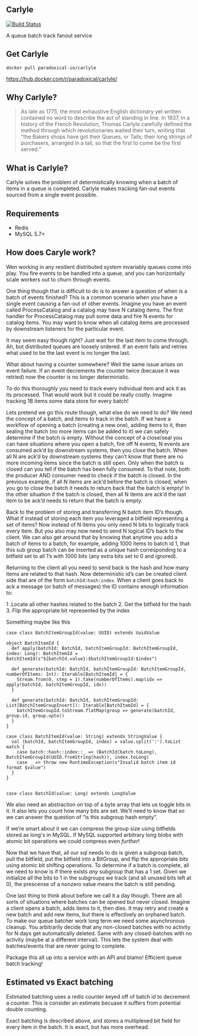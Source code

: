 Carlyle
---

[![Build Status](https://travis-ci.org/paradoxical-io/carylyle.svg?branch=master)](https://travis-ci.org/paradoxical-io/carylyle)

A queue batch track fanout service

## Get Carlyle

```
docker pull paradoxical-io/carlyle
```

https://hub.docker.com/r/paradoxical/carlyle/

## Why Carlyle?

> As late as 1775, the most exhaustive English dictionary yet written contained no word to describe the act of standing in line. In 1837, in a history of the French Revolution, Thomas Carlyle carefully defined the method through which revolutionaries waited their turn, writing that "the Bakers shops have got their Queues, or Tails; their long strings of purchasers, arranged in a tail, so that the first to come be the first served."

## What is Carlyle?

Carlyle solves the problem of determistically knowing when a batch of items in a queue is completed.  Carlyle makes tracking fan-out events sourced from a single event possible.

## Requirements

- Redis
- MySQL 5.7+

## How does Caryle work?

Wen working in any resilient distributed system invariably queues come into play. You fire events to be handled into a queue, and you can horizontally scale workers out to churn through events.

One thing though that is difficult to do is to answer a question of when is a batch of events finished? This is a common scenario when you have a single event causing a fan-out of other events. Imagine you have an event called ProcessCatalog and a catalog may have N catalog items. The first handler for ProcessCatalog may pull some data and fire N events for catalog items. You may want to know when all catalog items are processed by downstream listeners for the particular event.

It may seem easy though right? Just wait for the last item to come through. Ah, but distributed queues are loosely ordered. If an event fails and retries what used to be the last event is no longer the last.

What about having a counter somewhere? Well the same issue arises on event failure. If an event decrements the counter twice (because it was retried) now the counter is no longer deterministic.

To do this thoroughly you need to track every individual item and ack it as its processed. That would work but it could be really costly. Imagine tracking 1B items some data store for every batch!

Lets pretend we go this route though, what else do we need to do? We need the concept of a batch, and items to track in the batch. If we have a workflow of opening a batch (creating a new one), adding items to it, then sealing the batch (no more items can be added to it) we can safely determine if the batch is empty. Without the concept of a close/seal you can have situations where you open a batch, fire off N events, N events are consumed ack’d by downstream systems, then you close the batch. When all N are ack’d by downstream systems they can’t know that there are no more incoming items since the batch is still open. Only when the batch is closed can you tell if the batch has been fully consumed. To that note, both the producer AND consumer need to check if the batch is closed. In the previous example, if all N items are ack’d before the batch is closed, when you go to close the batch it needs to return back that the batch is empty! In the other situation if the batch is closed, then all N items are ack’d the last item to be ack’d needs to return that the batch is empty.

Back to the problem of storing and transferring N batch item ID’s though. What if instead of storing each item you leveraged a bitfield representing a set of items? Now instead of N items you only need N bits to logically track every item. But you also may now need to send N logical ID’s back to the client. We can also get around that by knowing that anytime you add a batch of items to a batch, for example, adding 1000 items to batch id 1, that this sub group batch can be inserted as a unique hash corresponding to a bitfield set to all 1’s with 1000 bits (any extra bits set to 0 and ignored).

Returning to the client all you need to send back is the hash and how many items are related to that hash. Now deterministic id’s can be created client side that are of the form `batchId:hash:index`. When a client goes back to ack a message (or batch of messages) the ID contains enough information to:

1 .Locate all other hashes related to the batch
2. Get the bitfield for the hash
3. Flip the appropriate bit represented by the index

Something maybe like this

```
case class BatchItemGroupId(value: UUID) extends UuidValue

object BatchItemId {
  def apply(batchId: BatchId, batchItemGroupId: BatchItemGroupId, index: Long): BatchItemId = BatchItemId(s"${batchId.value}:$batchItemGroupId:$index")

  def generate(batchId: BatchId, batchItemGroupId: BatchItemGroupId, numberOfItems: Int): Iterable[BatchItemId] = {
    Stream.from(0, step = 1).take(numberOfItems).map(idx => apply(batchId, batchItemGroupId, idx))
  }

  def generate(batchId: BatchId, batchItemGroupId: List[BatchItemGroupInsert]): Iterable[BatchItemId] = {
    batchItemGroupId.toStream.flatMap(group => generate(batchId, group.id, group.upto))
  }
}

case class BatchItemId(value: String) extends StringValue {
  val (batchId, batchItemGroupId, index) = value.split(':').toList match {
    case batch::hash::index::_ => (BatchId(batch.toLong), BatchItemGroupId(UUID.fromString(hash)), index.toLong)
    case _ => throw new RuntimeException(s"Invalid batch item id format $value")
  }
}


case class BatchId(value: Long) extends LongValue
```

We also need an abstraction on top of a byte array that lets us toggle bits in it. It also lets you count how many bits are set. We’ll need to know that so we can answer the question of “is this subgroup hash empty”.

If we’re smart about it we can compress the group size using bitfields stored as long's in MySQL. If MySQL supported arbitrary long blobs with atomic bit operations we could compress even _further_!

Now that we have that, all our sql needs to do is given a subgroup batch, pull the bitfield, put the bitfield into a BitGroup, and flip the appropriate bits using atomic bit shifting operations. To determine if a batch is complete, all we need to know is if there exists _any_ subgroup that has a 1 set.  Given we initialize all the bits to 1 in the subgroups we track (and all unused bits left at 0), the prescense of a nonzero value means the batch is still pending.


One last thing to think about before we call it a day though. There are all sorts of situations where batches can be opened but never closed. Imagine a client opens a batch, adds items to it, then dies. It may retry and create a new batch and add new items, but there is effectively an orphaned batch. To make our queue batcher work long term we need some asynchronous cleanup. You arbitrarily decide that any non-closed batches with no activity for N days get automatically deleted. Same with any closed-batches with no activity (maybe at a different interval). This lets the system deal with batches/events that are never going to complete.

Package this all up into a service with an API and blamo! Efficient queue batch tracking!

Estimated vs Exact batching
---

Estimated batching uses a redis counter keyed off of batch id to decrement a counter. This is consider an estimate becuase it suffers from potential double counting.

Exact batching is described above, and stores a multiplexed bit field for every item in the batch. It is exact, but has more overhead.
